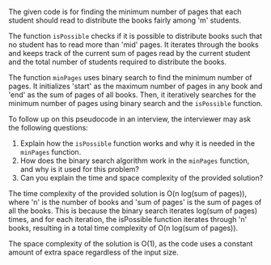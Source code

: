 The given code is for finding the minimum number of pages that each student should read to distribute the books fairly among 'm' students.

The function `isPossible` checks if it is possible to distribute books such that no student has to read more than 'mid' pages. It iterates through the books and keeps track of the current sum of pages read by the current student and the total number of students required to distribute the books.

The function `minPages` uses binary search to find the minimum number of pages. It initializes 'start' as the maximum number of pages in any book and 'end' as the sum of pages of all books. Then, it iteratively searches for the minimum number of pages using binary search and the `isPossible` function.

To follow up on this pseudocode in an interview, the interviewer may ask the following questions:
1. Explain how the `isPossible` function works and why it is needed in the `minPages` function.
2. How does the binary search algorithm work in the `minPages` function, and why is it used for this problem?
3. Can you explain the time and space complexity of the provided solution?

The time complexity of the provided solution is O(n log(sum of pages)), where 'n' is the number of books and 'sum of pages' is the sum of pages of all the books. This is because the binary search iterates log(sum of pages) times, and for each iteration, the isPossible function iterates through 'n' books, resulting in a total time complexity of O(n log(sum of pages)).

The space complexity of the solution is O(1), as the code uses a constant amount of extra space regardless of the input size.